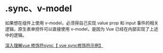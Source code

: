 # .sync、v-model

如果想在组件上使用 v-model，必须得自己实现 value prop 和 input 事件的相关逻辑，原生表单控件可以直接使用 v-model，是因为 Vue 已经在内部实现了上述中的逻辑。

[深入理解vue 修饰符sync【 vue sync修饰符示例】](https://www.jianshu.com/p/6b062af8cf01)